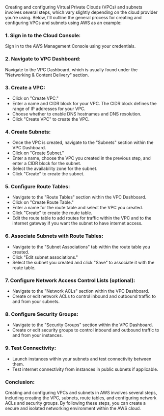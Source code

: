 Creating and configuring Virtual Private Clouds (VPCs) and subnets involves several steps, which vary slightly depending on the cloud provider you're using. Below, I'll outline the general process for creating and configuring VPCs and subnets using AWS as an example:

### 1. Sign in to the Cloud Console:

Sign in to the AWS Management Console using your credentials.

### 2. Navigate to VPC Dashboard:

Navigate to the VPC Dashboard, which is usually found under the "Networking & Content Delivery" section.

### 3. Create a VPC:

- Click on "Create VPC."
- Enter a name and CIDR block for your VPC. The CIDR block defines the range of IP addresses for your VPC.
- Choose whether to enable DNS hostnames and DNS resolution.
- Click "Create VPC" to create the VPC.

### 4. Create Subnets:

- Once the VPC is created, navigate to the "Subnets" section within the VPC Dashboard.
- Click on "Create Subnet."
- Enter a name, choose the VPC you created in the previous step, and enter a CIDR block for the subnet.
- Select the availability zone for the subnet.
- Click "Create" to create the subnet.

### 5. Configure Route Tables:

- Navigate to the "Route Tables" section within the VPC Dashboard.
- Click on "Create Route Table."
- Enter a name for the route table and select the VPC you created.
- Click "Create" to create the route table.
- Edit the route table to add routes for traffic within the VPC and to the internet gateway if you want the subnet to have internet access.

### 6. Associate Subnets with Route Tables:

- Navigate to the "Subnet Associations" tab within the route table you created.
- Click "Edit subnet associations."
- Select the subnet you created and click "Save" to associate it with the route table.

### 7. Configure Network Access Control Lists (optional):

- Navigate to the "Network ACLs" section within the VPC Dashboard.
- Create or edit network ACLs to control inbound and outbound traffic to and from your subnets.

### 8. Configure Security Groups:

- Navigate to the "Security Groups" section within the VPC Dashboard.
- Create or edit security groups to control inbound and outbound traffic to and from your instances.

### 9. Test Connectivity:

- Launch instances within your subnets and test connectivity between them.
- Test internet connectivity from instances in public subnets if applicable.

### Conclusion:

Creating and configuring VPCs and subnets in AWS involves several steps, including creating the VPC, subnets, route tables, and configuring network ACLs and security groups. By following these steps, you can create a secure and isolated networking environment within the AWS cloud.


